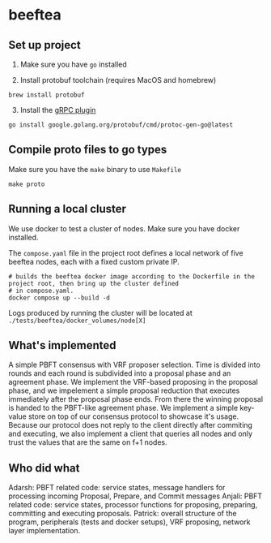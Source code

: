 # beeftea

## Set up project

1. Make sure you have `go` installed

2. Install protobuf toolchain (requires MacOS and homebrew)

```shell
brew install protobuf
```

3. Install the [gRPC plugin](https://grpc.io/docs/languages/go/quickstart/)

```shell
go install google.golang.org/protobuf/cmd/protoc-gen-go@latest
```

## Compile proto files to go types

Make sure you have the `make` binary to use `Makefile`

```shell
make proto
```

## Running a local cluster

We use docker to test a cluster of nodes. Make sure you have docker installed.

The `compose.yaml` file in the project root defines a local network of five beeftea nodes, each with a fixed custom 
private IP.

```shell
# builds the beeftea docker image according to the Dockerfile in the project root, then bring up the cluster defined 
# in compose.yaml.
docker compose up --build -d
```

Logs produced by running the cluster will be located at `./tests/beeftea/docker_volumes/node[X]`

## What's implemented

A simple PBFT consensus with VRF proposer selection. Time is divided into rounds and each round is subdivided into 
a proposal phase and an agreement phase. We implement the VRF-based proposing in the proposal phase, and we impelement
a simple proposal reduction that executes immediately after the proposal phase ends. From there the winning proposal is
handed to the PBFT-like agreement phase. We implement a simple key-value store on top of our consensus protocol to showcase 
it's usage. Because our protocol does not reply to the client directly after commiting and executing, we also implement a 
client that queries all nodes and only trust the values that are the same on f+1 nodes.

## Who did what

Adarsh: PBFT related code: service states, message handlers for processing incoming Proposal, Prepare, and Commit messages
Anjali: PBFT related code: service states, processor functions for proposing, preparing, committing and executing proposals.
Patrick: overall structure of the program, peripherals (tests and docker setups), VRF proposing, network layer implementation.
